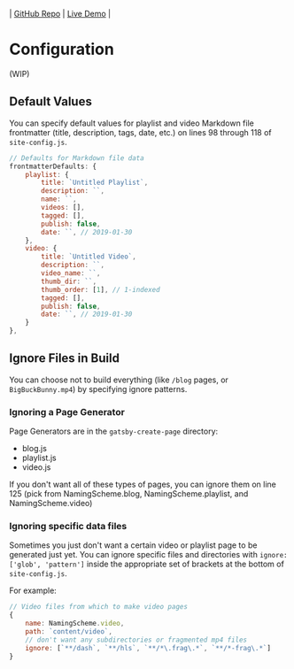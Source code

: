 | [GitHub Repo](https://github.com/FlyingKatsu/gatsby-video-streamer) | [Live Demo](https://demo.flyingkatsu.com/video-stream) |

# Configuration

(WIP)

## Default Values

You can specify default values for playlist and video Markdown file frontmatter (title, description, tags, date, etc.) on lines 98 through 118 of `site-config.js`.

```js
// Defaults for Markdown file data
frontmatterDefaults: {
    playlist: {
        title: `Untitled Playlist`,
        description: ``,
        name: ``,
        videos: [],
        tagged: [],
        publish: false,
        date: ``, // 2019-01-30
    },
    video: {
        title: `Untitled Video`,
        description: ``,
        video_name: ``,
        thumb_dir: ``,
        thumb_order: [1], // 1-indexed
        tagged: [],
        publish: false,
        date: ``, // 2019-01-30
    }
},
```

## Ignore Files in Build

You can choose not to build everything (like `/blog` pages, or `BigBuckBunny.mp4`) by specifying ignore patterns.

### Ignoring a Page Generator

Page Generators are in the `gatsby-create-page` directory:
- blog.js
- playlist.js
- video.js

If you don't want all of these types of pages, you can ignore them on line 125 (pick from NamingScheme.blog, NamingScheme.playlist, and NamingScheme.video)

### Ignoring specific data files

Sometimes you just don't want a certain video or playlist page to be generated just yet. You can ignore specific files and directories with `ignore: ['glob', 'pattern']` inside the appropriate set of brackets at the bottom of `site-config.js`. 

For example:

```js
// Video files from which to make video pages
{
    name: NamingScheme.video,
    path: `content/video`,
    // don't want any subdirectories or fragmented mp4 files
    ignore: [`**/dash`, `**/hls`, `**/*\.frag\.*`, `**/*-frag\.*`]
}
```